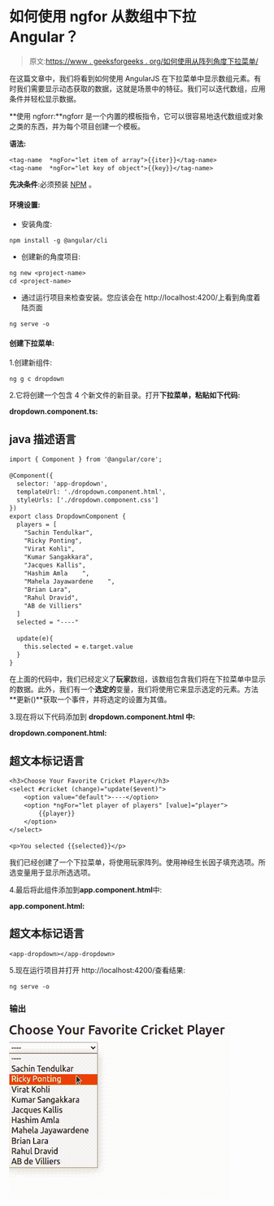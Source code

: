 # 如何使用 ngfor 从数组中下拉 Angular？

> 原文:[https://www . geeksforgeeks . org/如何使用从阵列角度下拉菜单/](https://www.geeksforgeeks.org/how-to-use-ngfor-to-make-a-dropdown-in-angular-from-an-array/)

在这篇文章中，我们将看到如何使用 AngularJS 在下拉菜单中显示数组元素。有时我们需要显示动态获取的数据，这就是场景中的特征。我们可以迭代数组，应用条件并轻松显示数据。

**使用 ngforr:**ngforr 是一个内置的模板指令，它可以很容易地迭代数组或对象之类的东西，并为每个项目创建一个模板。

**语法:**

```tshtml
<tag-name  *ngFor="let item of array">{{iter}}</tag-name>
<tag-name  *ngFor="let key of object">{{key}}</tag-name>
```

**先决条件**:必须预装 [NPM](https://www.geeksforgeeks.org/node-js-npm-node-package-manager/) 。

#### 环境设置:

*   安装角度:

```tshtml
npm install -g @angular/cli
```

*   创建新的角度项目:

```tshtml
ng new <project-name>
cd <project-name> 
```

*   通过运行项目来检查安装。您应该会在 http://localhost:4200/上看到角度着陆页面

```tshtml
ng serve -o
```

#### 创建下拉菜单:

1.创建新组件:

```tshtml
ng g c dropdown
```

2.它将创建一个包含 4 个新文件的新目录。打开**下拉菜单，粘贴如下代码:**

**dropdown.component.ts:**

## java 描述语言

```tshtml
import { Component } from '@angular/core';

@Component({
  selector: 'app-dropdown',
  templateUrl: './dropdown.component.html',
  styleUrls: ['./dropdown.component.css']
})
export class DropdownComponent {
  players = [
    "Sachin Tendulkar",
    "Ricky Ponting",
    "Virat Kohli",
    "Kumar Sangakkara",
    "Jacques Kallis",
    "Hashim Amla    ",
    "Mahela Jayawardene    ",
    "Brian Lara",
    "Rahul Dravid",
    "AB de Villiers"
  ]
  selected = "----"

  update(e){
    this.selected = e.target.value
  }
}
```

在上面的代码中，我们已经定义了**玩家**数组，该数组包含我们将在下拉菜单中显示的数据。此外，我们有一个**选定的**变量，我们将使用它来显示选定的元素。方法**更新()**获取一个事件，并将选定的设置为其值。

3.现在将以下代码添加到 **dropdown.component.html 中:**

**dropdown.component.html:**

## 超文本标记语言

```tshtml
<h3>Choose Your Favorite Cricket Player</h3>
<select #cricket (change)="update($event)">
    <option value="default">----</option>
    <option *ngFor="let player of players" [value]="player">
        {{player}}
    </option>
</select>

<p>You selected {{selected}}</p>
```

我们已经创建了一个下拉菜单，将使用玩家阵列。使用神经生长因子填充选项。所选变量用于显示所选选项。

4.最后将此组件添加到**app.component.html**中:

**app.component.html:**

## 超文本标记语言

```tshtml
<app-dropdown></app-dropdown>
```

5.现在运行项目并打开 http://localhost:4200/查看结果:

```tshtml
ng serve -o
```

### 输出

![](img/ca0d23280de24511391f24cacfd372b3.png)